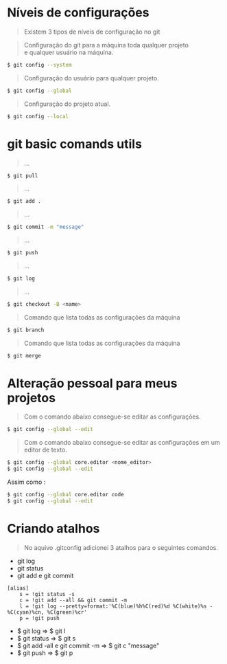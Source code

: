 # Níveis de configurações

> Existem 3 tipos de níveis de configuração no git

> Configuração do git para a máquina toda qualquer projeto <br> e qualquer usuário na máquina.

```bash
$ git config --system
```

> Configuração do usuário para qualquer projeto.

```bash
$ git config --global
```

> Configuração do projeto atual.

```bash
$ git config --local
```

# git basic comands utils

> ...

```bash
$ git pull
```

> ...
```bash
$ git add .
```

> ...
```bash
$ git commit -m "message"
```

> ...
```bash
$ git push
```

> ...
```bash
$ git log
```

> ...
```bash
$ git checkout -B <name>
```

> Comando que lista todas as configurações da máquina
```bash
$ git branch
```

> Comando que lista todas as configurações da máquina
```bash
$ git merge
```

# Alteração pessoal para meus projetos

> Com o comando abaixo consegue-se editar as configurações.
```bash
$ git config --global --edit 
```

> Com o comando abaixo consegue-se editar as configurações em um editor de texto. 
```bash
$ git config --global core.editor <nome_editor> 
$ git config --global --edit 
```

Assim como : 

```bash
$ git config --global core.editor code
$ git config --global --edit 
```

# Criando atalhos 

> No aquivo .gitconfig adicionei 3 atalhos para o seguintes comandos.
- git log
- git status
- git add e git commit 

```gitconfig
[alias]
	s = !git status -s 
	c = !git add --all && git commit -m
	l = !git log --pretty=format:'%C(blue)%h%C(red)%d %C(white)%s - %C(cyan)%cn, %C(green)%cr'
    p = !git push
```

- $ git log => $ git l
- $ git status => $ git s
- $ git add -all e git commit -m => $ git c "message"
- $ git push => $ git p
